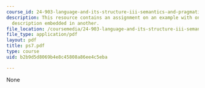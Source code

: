 ```yaml
---
course_id: 24-903-language-and-its-structure-iii-semantics-and-pragmatics-spring-2005
description: This resource contains an assignment on an example with one definite
  description embedded in another.
file_location: /coursemedia/24-903-language-and-its-structure-iii-semantics-and-pragmatics-spring-2005/b2b9d5d8069b4e8c45808a86ee4c5eba_ps7.pdf
file_type: application/pdf
layout: pdf
title: ps7.pdf
type: course
uid: b2b9d5d8069b4e8c45808a86ee4c5eba

---
```

None
